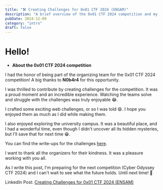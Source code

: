 ```yaml
---
title: "🛠️ Creating Challenges for 0x01 CTF 2024 (ENSAM)"
description: "A brief overview of the 0x01 CTF 2024 competition and my experience creating challenges for the competition."
pubDate: 2024-12-09
category: "intro"
draft: false
---
```


# Hello!

- **About the 0x01 CTF 2024 competition**

I had the honor of being part of the organizing team for the 0x01 CTF 2024 competition! A big thanks to **N0b4r4** for this opportunity.

I was thrilled to contribute by creating challenges for the competition. It was a proud moment and an incredible experience. Watching the teams solve and struggle with the challenges was truly enjoyable 😂.

I crafted some exciting web challenges, or so I was told 😄. I hope you enjoyed them as much as I did while making them.

I also enjoyed exploring the university campus. It was a beautiful place, and I had a wonderful time, even though I didn't uncover all its hidden mysteries, but I'll save that for next time 😁.

You can find the write-ups for the challenges [here](https://blog.achux.me/posts/bc3686ec/).

I want to thank all the organizers for their kindness. It was a pleasure working with you all.

As I write this post, I'm preparing for the next competition (Cyber Odyssey CTF 2024) and I can't wait to see what the future holds. Until next time! 🚀

LinkedIn Post: [Creating Challenges for 0x01 CTF 2024 (ENSAM)](https://www.linkedin.com/posts/achux21_cybersecurity-webchallenges-ctf-activity-7271909956386197504-JvH0?utm_source=share&utm_medium=member_desktop)

</br></br>